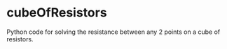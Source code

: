 cubeOfResistors
===============

Python code for solving the resistance between any 2 points on a cube of resistors. 
